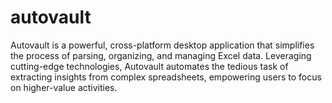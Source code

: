 # autovault
Autovault is a powerful, cross-platform desktop application that simplifies the process of parsing, organizing, and managing Excel data. Leveraging cutting-edge technologies, Autovault automates the tedious task of extracting insights from complex spreadsheets, empowering users to focus on higher-value activities.
